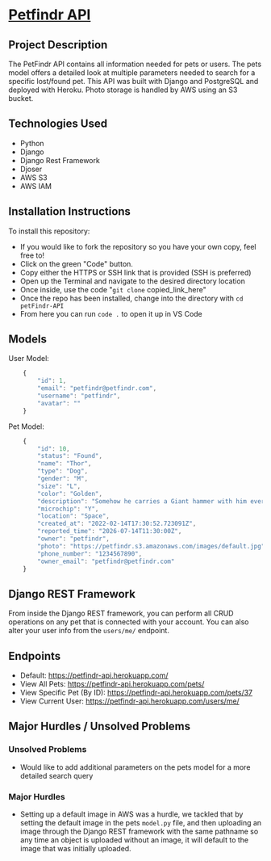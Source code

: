 # [Petfindr API](https://petfindr-api.herokuapp.com/pets/)

## Project Description

The PetFindr API contains all information needed for pets or users. The pets model offers a detailed look at multiple parameters needed to search for a specific lost/found pet. This API was built with Django and PostgreSQL and deployed with Heroku. Photo storage is handled by AWS using an S3 bucket. 

## Technologies Used

- Python
- Django
- Django Rest Framework
- Djoser
- AWS S3
- AWS IAM

## Installation Instructions

To install this repository:

- If you would like to fork the repository so you have your own copy, feel free to!
- Click on the green "Code" button.
- Copy either the HTTPS or SSH link that is provided (SSH is preferred)
- Open up the Terminal and navigate to the desired directory location
- Once inside, use the code "`git clone` copied_link_here"
- Once the repo has been installed, change into the directory with `cd petFindr-API`
- From here you can run `code .` to open it up in VS Code


## Models

User Model:
```js
    {
        "id": 1,
        "email": "petfindr@petfindr.com",
        "username": "petfindr",
        "avatar": ""
    }
```

Pet Model:
```js
    {
        "id": 10,
        "status": "Found",
        "name": "Thor",
        "type": "Dog",
        "gender": "M",
        "size": "L",
        "color": "Golden",
        "description": "Somehow he carries a Giant hammer with him everywhere he goes.",
        "microchip": "Y",
        "location": "Space",
        "created_at": "2022-02-14T17:30:52.723091Z",
        "reported_time": "2026-07-14T11:30:00Z",
        "owner": "petfindr",
        "photo": "https://petfindr.s3.amazonaws.com/images/default.jpg",
        "phone_number": "1234567890",
        "owner_email": "petfindr@petfindr.com"
    }
```

## Django REST Framework

From inside the Django REST framework, you can perform all CRUD operations on any pet that is connected with your account. You can also alter your user info from the `users/me/` endpoint. 

## Endpoints

- Default: https://petfindr-api.herokuapp.com/
- View All Pets: https://petfindr-api.herokuapp.com/pets/
- View Specific Pet (By ID): https://petfindr-api.herokuapp.com/pets/37
- View Current User: https://petfindr-api.herokuapp.com/users/me/



## Major Hurdles / Unsolved Problems

### Unsolved Problems

- Would like to add additional parameters on the pets model for a more detailed search query

### Major Hurdles

- Setting up a default image in AWS was a hurdle, we tackled that by setting the default image in the pets `model.py` file, and then uploading an image through the Django REST framework with the same pathname so any time an object is uploaded without an image, it will default to the image that was initially uploaded. 
